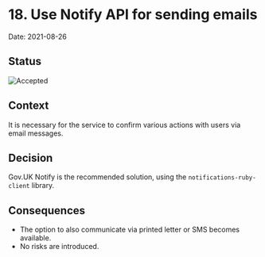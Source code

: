 # 18. Use Notify API for sending emails

Date: 2021-08-26

## Status

![Accepted](https://img.shields.io/badge/adr-accepted-green)

## Context

It is necessary for the service to confirm various actions with users via email messages.

## Decision

Gov.UK Notify is the recommended solution, using the `notifications-ruby-client` library.

## Consequences

- The option to also communicate via printed letter or SMS becomes available.
- No risks are introduced.
